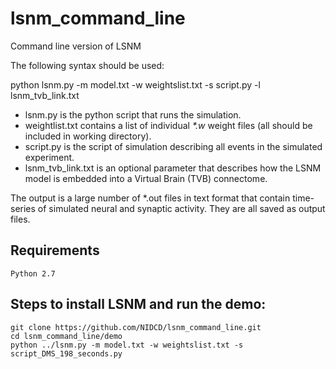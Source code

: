 # lsnm_command_line
Command line version of LSNM

The following syntax should be used:

python lsnm.py -m model.txt -w weightslist.txt -s script.py -l lsnm_tvb_link.txt

* lsnm.py is the python script that runs the simulation.
* weightlist.txt contains a list of individual _*.w_ weight files (all should be included in working directory).
* script.py is the script of simulation describing all events in the simulated experiment.
* lsnm_tvb_link.txt is an optional parameter that describes how the LSNM model is embedded into a Virtual Brain (TVB) connectome.

The output is a large number of *.out files in text format that contain time-series of simulated neural and synaptic activity. They are all saved as output files.

## Requirements
```
Python 2.7
```
## Steps to install LSNM and run the demo:
```
git clone https://github.com/NIDCD/lsnm_command_line.git
cd lsnm_command_line/demo
python ../lsnm.py -m model.txt -w weightslist.txt -s script_DMS_198_seconds.py
```
